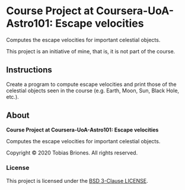 # Course Project at Coursera-UoA-Astro101: Escape velocities

Computes the escape velocities for important celestial objects.

This project is an initiative of mine, that is, it is not part of the course.

## Instructions

Create a program to compute escape velocities and print those of the celestial objects seen in the course (e.g. Earth,
Moon, Sun, Black Hole, etc.).

## About

**Course Project at Coursera-UoA-Astro101: Escape velocities**

Computes the escape velocities for important celestial objects.

Copyright © 2020 Tobias Briones. All rights reserved.

### License

This project is licensed under the [BSD 3-Clause LICENSE](./LICENSE).
